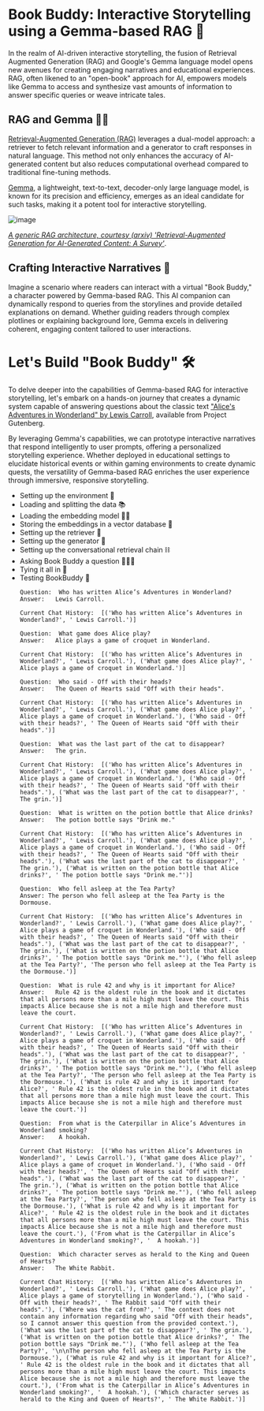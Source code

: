 # Book Buddy: Interactive Storytelling using a Gemma-based RAG 📖

In the realm of AI-driven interactive storytelling, the fusion of Retrieval Augmented Generation (RAG) and Google's Gemma language model opens new avenues for creating engaging narratives and educational experiences. RAG, often likened to an "open-book" approach for AI, empowers models like Gemma to access and synthesize vast amounts of information to answer specific queries or weave intricate tales.

## RAG and Gemma 🤝🏻 
[Retrieval-Augmented Generation (RAG)](https://cloud.google.com/use-cases/retrieval-augmented-generation) leverages a dual-model approach: a retriever to fetch relevant information and a generator to craft responses in natural language. This method not only enhances the accuracy of AI-generated content but also reduces computational overhead compared to traditional fine-tuning methods. 

[Gemma](https://ai.google.dev/gemma), a lightweight, text-to-text, decoder-only large language model, is known for its precision and efficiency, emerges as an ideal candidate for such tasks, making it a potent tool for interactive storytelling.

![image](https://github.com/jigyasa-grover/Book-Buddy-Interactive-Storytelling-using-a-Gemma-based-RAG-/assets/9291400/6a281de4-b369-415c-839e-63c48f3422df)

_[A generic RAG architecture, courtesy (arxiv) 'Retrieval-Augmented Generation for AI-Generated Content: A Survey'](https://arxiv.org/pdf/2402.19473)_.


## Crafting Interactive Narratives 🏰
Imagine a scenario where readers can interact with a virtual "Book Buddy," a character powered by Gemma-based RAG. This AI companion can dynamically respond to queries from the storylines and provide detailed explanations on demand. Whether guiding readers through complex plotlines or explaining background lore, Gemma excels in delivering coherent, engaging content tailored to user interactions.


# **Let's Build "Book Buddy" 🛠️**
To delve deeper into the capabilities of Gemma-based RAG for interactive storytelling, let's embark on a hands-on journey that creates a dynamic system capable of answering questions about the classic text ["Alice's Adventures in Wonderland" by Lewis Carroll](https://www.gutenberg.org/files/11/11-0.txt), available from Project Gutenberg.

By leveraging Gemma's capabilities, we can prototype interactive narratives that respond intelligently to user prompts, offering a personalized storytelling experience. Whether deployed in educational settings to elucidate historical events or within gaming environments to create dynamic quests, the versatility of Gemma-based RAG enriches the user experience through immersive, responsive storytelling.

- Setting up the environment 🌳
- Loading and splitting the data 📚
- Loading the embedding model 🤳🏻
- Storing the embeddings in a vector database 🧳
- Setting up the retriever 🔬
- Setting up the generator 🎡
- Setting up the conversational retrieval chain ⛓️
- Asking Book Buddy a question 🙋🏻‍♀️
- Tying it all in 🎀
- Testing BookBuddy 🧪
  ```
  Question:  Who has written Alice’s Adventures in Wonderland?
  Answer:   Lewis Carroll.
  
  Current Chat History:  [('Who has written Alice’s Adventures in Wonderland?', ' Lewis Carroll.')]
  
  Question:  What game does Alice play?
  Answer:   Alice plays a game of croquet in Wonderland.
  
  Current Chat History:  [('Who has written Alice’s Adventures in Wonderland?', ' Lewis Carroll.'), ('What game does Alice play?', ' Alice plays a game of croquet in Wonderland.')]
  
  Question:  Who said - Off with their heads?
  Answer:   The Queen of Hearts said "Off with their heads".
  
  Current Chat History:  [('Who has written Alice’s Adventures in Wonderland?', ' Lewis Carroll.'), ('What game does Alice play?', ' Alice plays a game of croquet in Wonderland.'), ('Who said - Off with their heads?', ' The Queen of Hearts said "Off with their heads".')]
  
  Question:  What was the last part of the cat to disappear?
  Answer:   The grin.
  
  Current Chat History:  [('Who has written Alice’s Adventures in Wonderland?', ' Lewis Carroll.'), ('What game does Alice play?', ' Alice plays a game of croquet in Wonderland.'), ('Who said - Off with their heads?', ' The Queen of Hearts said "Off with their heads".'), ('What was the last part of the cat to disappear?', ' The grin.')]
  
  Question:  What is written on the potion bottle that Alice drinks?
  Answer:   The potion bottle says "Drink me."
  
  Current Chat History:  [('Who has written Alice’s Adventures in Wonderland?', ' Lewis Carroll.'), ('What game does Alice play?', ' Alice plays a game of croquet in Wonderland.'), ('Who said - Off with their heads?', ' The Queen of Hearts said "Off with their heads".'), ('What was the last part of the cat to disappear?', ' The grin.'), ('What is written on the potion bottle that Alice drinks?', ' The potion bottle says "Drink me."')]
  
  Question:  Who fell asleep at the Tea Party?
  Answer: The person who fell asleep at the Tea Party is the Dormouse.
  
  Current Chat History:  [('Who has written Alice’s Adventures in Wonderland?', ' Lewis Carroll.'), ('What game does Alice play?', ' Alice plays a game of croquet in Wonderland.'), ('Who said - Off with their heads?', ' The Queen of Hearts said "Off with their heads".'), ('What was the last part of the cat to disappear?', ' The grin.'), ('What is written on the potion bottle that Alice drinks?', ' The potion bottle says "Drink me."'), ('Who fell asleep at the Tea Party?', 'The person who fell asleep at the Tea Party is the Dormouse.')]
  
  Question:  What is rule 42 and why is it important for Alice?
  Answer:   Rule 42 is the oldest rule in the book and it dictates that all persons more than a mile high must leave the court. This impacts Alice because she is not a mile high and therefore must leave the court.
  
  Current Chat History:  [('Who has written Alice’s Adventures in Wonderland?', ' Lewis Carroll.'), ('What game does Alice play?', ' Alice plays a game of croquet in Wonderland.'), ('Who said - Off with their heads?', ' The Queen of Hearts said "Off with their heads".'), ('What was the last part of the cat to disappear?', ' The grin.'), ('What is written on the potion bottle that Alice drinks?', ' The potion bottle says "Drink me."'), ('Who fell asleep at the Tea Party?', 'The person who fell asleep at the Tea Party is the Dormouse.'), ('What is rule 42 and why is it important for Alice?', ' Rule 42 is the oldest rule in the book and it dictates that all persons more than a mile high must leave the court. This impacts Alice because she is not a mile high and therefore must leave the court.')]
  
  Question:  From what is the Caterpillar in Alice’s Adventures in Wonderland smoking?
  Answer:    A hookah.
  
  Current Chat History:  [('Who has written Alice’s Adventures in Wonderland?', ' Lewis Carroll.'), ('What game does Alice play?', ' Alice plays a game of croquet in Wonderland.'), ('Who said - Off with their heads?', ' The Queen of Hearts said "Off with their heads".'), ('What was the last part of the cat to disappear?', ' The grin.'), ('What is written on the potion bottle that Alice drinks?', ' The potion bottle says "Drink me."'), ('Who fell asleep at the Tea Party?', 'The person who fell asleep at the Tea Party is the Dormouse.'), ('What is rule 42 and why is it important for Alice?', ' Rule 42 is the oldest rule in the book and it dictates that all persons more than a mile high must leave the court. This impacts Alice because she is not a mile high and therefore must leave the court.'), ('From what is the Caterpillar in Alice’s Adventures in Wonderland smoking?', '  A hookah.')]
  
  Question:  Which character serves as herald to the King and Queen of Hearts?
  Answer:   The White Rabbit.
  
  Current Chat History:  [('Who has written Alice’s Adventures in Wonderland?', ' Lewis Carroll.'), ('What game does Alice play?', ' Alice plays a game of storytelling in Wonderland.'), ('Who said - Off with their heads?', ' The Rabbit said "Off with their heads".'), ('Where was the cat from?', ' The context does not contain any information regarding who said "Off with their heads", so I cannot answer this question from the provided context.'), ('What was the last part of the cat to disappear?', ' The grin.'), ('What is written on the potion bottle that Alice drinks?', ' The potion bottle says "Drink me."'), ('Who fell asleep at the Tea Party?', '\n\nThe person who fell asleep at the Tea Party is the Dormouse.'), ('What is rule 42 and why is it important for Alice?', ' Rule 42 is the oldest rule in the book and it dictates that all persons more than a mile high must leave the court. This impacts Alice because she is not a mile high and therefore must leave the court.'), ('From what is the Caterpillar in Alice’s Adventures in Wonderland smoking?', '  A hookah.'), ('Which character serves as herald to the King and Queen of Hearts?', ' The White Rabbit.')]
  ```
